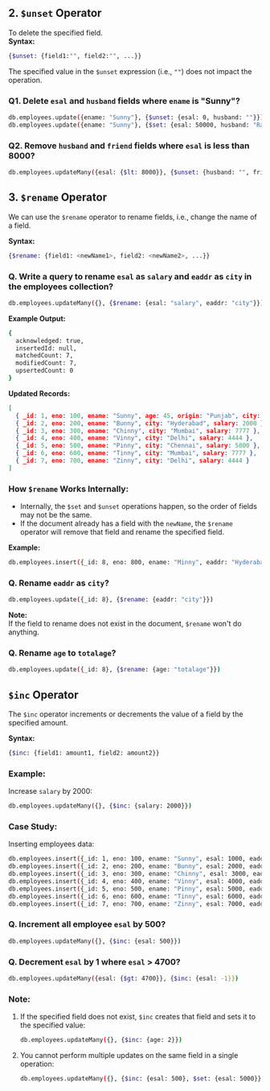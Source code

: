 
## 2. `$unset` Operator  
To delete the specified field.  
**Syntax:**  
```bash
{$unset: {field1:"", field2:"", ...}}
```
The specified value in the `$unset` expression (i.e., `""`) does not impact the operation.  

### Q1. Delete `esal` and `husband` fields where `ename` is "Sunny"?  
```bash
db.employees.update({ename: "Sunny"}, {$unset: {esal: 0, husband: ""}})
db.employees.update({ename: "Sunny"}, {$set: {esal: 50000, husband: "Ravi"}})
```

### Q2. Remove `husband` and `friend` fields where `esal` is less than 8000?  
```bash
db.employees.updateMany({esal: {$lt: 8000}}, {$unset: {husband: "", friend: ""}})
```

## 3. `$rename` Operator  
We can use the `$rename` operator to rename fields, i.e., change the name of a field.  

**Syntax:**  
```bash
{$rename: {field1: <newName1>, field2: <newName2>, ...}}
```

### Q. Write a query to rename `esal` as `salary` and `eaddr` as `city` in the employees collection?  
```bash
db.employees.updateMany({}, {$rename: {esal: "salary", eaddr: "city"}})
```

**Example Output:**  
```bash
{
  acknowledged: true,
  insertedId: null,
  matchedCount: 7,
  modifiedCount: 7,
  upsertedCount: 0
}
```

**Updated Records:**  
```json
[
  { _id: 1, eno: 100, ename: "Sunny", age: 45, origin: "Punjab", city: "Mumbai", salary: 1111 },
  { _id: 2, eno: 200, ename: "Bunny", city: "Hyderabad", salary: 2000 },
  { _id: 3, eno: 300, ename: "Chinny", city: "Mumbai", salary: 7777 },
  { _id: 4, eno: 400, ename: "Vinny", city: "Delhi", salary: 4444 },
  { _id: 5, eno: 500, ename: "Pinny", city: "Chennai", salary: 5000 },
  { _id: 6, eno: 600, ename: "Tinny", city: "Mumbai", salary: 7777 },
  { _id: 7, eno: 700, ename: "Zinny", city: "Delhi", salary: 4444 }
]
```

### How `$rename` Works Internally:  
- Internally, the `$set` and `$unset` operations happen, so the order of fields may not be the same.  
- If the document already has a field with the `newName`, the `$rename` operator will remove that field and rename the specified field.

**Example:**  
```bash
db.employees.insert({_id: 8, eno: 800, ename: "Minny", eaddr: "Hyderabad", esal: 8000, city: "Mumbai"})
```

### Q. Rename `eaddr` as `city`?  
```bash
db.employees.update({_id: 8}, {$rename: {eaddr: "city"}})
```

**Note:**  
If the field to rename does not exist in the document, `$rename` won't do anything.  

### Q. Rename `age` to `totalage`?  
```bash
db.employees.update({_id: 8}, {$rename: {age: "totalage"}})
```

## `$inc` Operator  
The `$inc` operator increments or decrements the value of a field by the specified amount.  

**Syntax:**  
```bash
{$inc: {field1: amount1, field2: amount2}}
```

### Example:  
Increase `salary` by 2000:  
```bash
db.employees.updateMany({}, {$inc: {salary: 2000}})
```

### Case Study:  

Inserting employees data:  
```bash
db.employees.insert({_id: 1, eno: 100, ename: "Sunny", esal: 1000, eaddr: "Mumbai"})  
db.employees.insert({_id: 2, eno: 200, ename: "Bunny", esal: 2000, eaddr: "Hyderabad"})  
db.employees.insert({_id: 3, eno: 300, ename: "Chinny", esal: 3000, eaddr: "Mumbai"})  
db.employees.insert({_id: 4, eno: 400, ename: "Vinny", esal: 4000, eaddr: "Delhi"})  
db.employees.insert({_id: 5, eno: 500, ename: "Pinny", esal: 5000, eaddr: "Chennai"})  
db.employees.insert({_id: 6, eno: 600, ename: "Tinny", esal: 6000, eaddr: "Mumbai"})  
db.employees.insert({_id: 7, eno: 700, ename: "Zinny", esal: 7000, eaddr: "Delhi"})  
```

### Q. Increment all employee `esal` by 500?  
```bash
db.employees.updateMany({}, {$inc: {esal: 500}})
```

### Q. Decrement `esal` by 1 where `esal` > 4700?  
```bash
db.employees.updateMany({esal: {$gt: 4700}}, {$inc: {esal: -1}})
```

### **Note:**
1. If the specified field does not exist, `$inc` creates that field and sets it to the specified value:  
    ```bash
    db.employees.updateMany({}, {$inc: {age: 2}})
    ```

2. You cannot perform multiple updates on the same field in a single operation:  
    ```bash
    db.employees.updateMany({}, {$inc: {esal: 500}, $set: {esal: 5000}})
    ```

